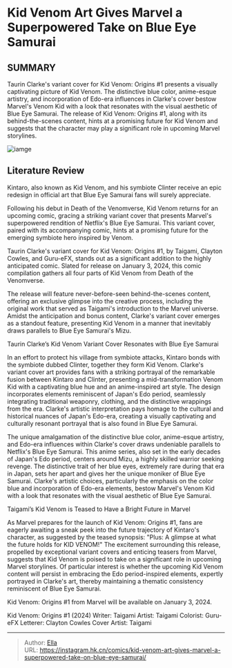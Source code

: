 # Kid Venom Art Gives Marvel a Superpowered Take on Blue Eye Samurai


## SUMMARY 



  Taurin Clarke&#39;s variant cover for Kid Venom: Origins #1 presents a visually captivating picture of Kid Venom.   The distinctive blue color, anime-esque artistry, and incorporation of Edo-era influences in Clarke&#39;s cover bestow Marvel&#39;s Venom Kid with a look that resonates with the visual aesthetic of Blue Eye Samurai.   The release of Kid Venom: Origins #1, along with its behind-the-scenes content, hints at a promising future for Kid Venom and suggests that the character may play a significant role in upcoming Marvel storylines.  

![iamge](https://static1.srcdn.com/wordpress/wp-content/uploads/2023/10/kid-venom-1-cover-with-kintaro-smiling.jpg)

## Literature Review

Kintaro, also known as Kid Venom, and his symbiote Clinter receive an epic redesign in official art that Blue Eye Samurai fans will surely appreciate.




Following his debut in Death of the Venomverse, Kid Venom returns for an upcoming comic, gracing a striking variant cover that presents Marvel&#39;s superpowered rendition of Netflix&#39;s Blue Eye Samurai. This variant cover, paired with its accompanying comic, hints at a promising future for the emerging symbiote hero inspired by Venom.




Taurin Clarke&#39;s variant cover for Kid Venom: Origins #1, by Taigami, Clayton Cowles, and Guru-eFX, stands out as a significant addition to the highly anticipated comic. Slated for release on January 3, 2024, this comic compilation gathers all four parts of Kid Venom from Death of the Venomverse.


 

The release will feature never-before-seen behind-the-scenes content, offering an exclusive glimpse into the creative process, including the original work that served as Taigami&#39;s introduction to the Marvel universe. Amidst the anticipation and bonus content, Clarke&#39;s variant cover emerges as a standout feature, presenting Kid Venom in a manner that inevitably draws parallels to Blue Eye Samurai&#39;s Mizu.


 Taurin Clarke’s Kid Venom Variant Cover Resonates with Blue Eye Samurai ​​​​ 


          




In an effort to protect his village from symbiote attacks, Kintaro bonds with the symbiote dubbed Clinter, together they form Kid Venom. Clarke&#39;s variant cover art provides fans with a striking portrayal of the remarkable fusion between Kintaro and Clinter, presenting a mid-transformation Venom Kid with a captivating blue hue and an anime-inspired art style. The design incorporates elements reminiscent of Japan&#39;s Edo period, seamlessly integrating traditional weaponry, clothing, and the distinctive wrappings from the era. Clarke&#39;s artistic interpretation pays homage to the cultural and historical nuances of Japan&#39;s Edo-era, creating a visually captivating and culturally resonant portrayal that is also found in Blue Eye Samurai.

The unique amalgamation of the distinctive blue color, anime-esque artistry, and Edo-era influences within Clarke&#39;s cover draws undeniable parallels to Netflix&#39;s Blue Eye Samurai. This anime series, also set in the early decades of Japan&#39;s Edo period, centers around Mizu, a highly skilled warrior seeking revenge. The distinctive trait of her blue eyes, extremely rare during that era in Japan, sets her apart and gives her the unique moniker of Blue Eye Samurai. Clarke&#39;s artistic choices, particularly the emphasis on the color blue and incorporation of Edo-era elements, bestow Marvel&#39;s Venom Kid with a look that resonates with the visual aesthetic of Blue Eye Samurai.






 Taigami’s Kid Venom is Teased to Have a Bright Future in Marvel 


          



As Marvel prepares for the launch of Kid Venom: Origins #1, fans are eagerly awaiting a sneak peek into the future trajectory of Kintaro&#39;s character, as suggested by the teased synopsis: &#34;Plus: A glimpse at what the future holds for KID VENOM!&#34; The excitement surrounding this release, propelled by exceptional variant covers and enticing teasers from Marvel, suggests that Kid Venom is poised to take on a significant role in upcoming Marvel storylines. Of particular interest is whether the upcoming Kid Venom content will persist in embracing the Edo period-inspired elements, expertly portrayed in Clarke&#39;s art, thereby maintaining a thematic consistency reminiscent of Blue Eye Samurai.

Kid Venom: Origins #1 from Marvel will be available on January 3, 2024.




 Kid Venom: Origins #1 (2024)                  Writer: Taigami   Artist: Taigami   Colorist: Guru-eFX   Letterer: Clayton Cowles   Cover Artist: Taigami      




---

> Author: [Ella](https://instagram.hk.cn/)  
> URL: https://instagram.hk.cn/comics/kid-venom-art-gives-marvel-a-superpowered-take-on-blue-eye-samurai/  

